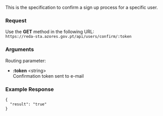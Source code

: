 This is the specification to confirm a sign up process for a specific user.

### Request

Use the **GET** method in the following URL:  
`https://reda-sta.azores.gov.pt/api/users/confirm/:token`

### Arguments

Routing parameter:

* **:token** &lt;string&gt;  
   Confirmation token sent to e-mail

### Example Response

```
{
  "result": "true"
}
```